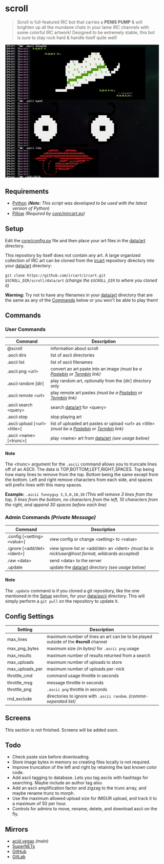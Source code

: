 # scroll
> Scroll is full-featured IRC bot that carries a **PENIS PUMP** & will brighten up all the mundane chats in your lame IRC channels with some colorful IRC artwork! Designed to be extremely stable, this bot is sure to stay rock hard & handle itself quite well!

![](screens/preview.png)

## Requirements
- [Python](https://www.python.org/downloads/) *(**Note:** This script was developed to be used with the latest version of Python)*
- [Pillow](https://pypi.org/project/Pillow/) *(Required by [core/mircart.py](scroll/core/mircart.py))*

## Setup
Edit the [core/config.py](scroll/core/config.py) file and then place your art files in the [data/art](scroll/data/art) directory.

This repository by itself does not contain any art. A large organized collection of IRC art can be cloned from the [ircart](https://github.com/ircart/ircart) repository directory into your [data/art](scroll/data/art) directory:

`git clone https://github.com/ircart/ircart.git $SCROLL_DIR/scroll/data/art` *(change the `$SCROLL_DIR` to where you cloned it)*

**Warning:** Try not to have any filenames in your [data/art](scroll/data/art) directory that are the same as any of the [Commands](#commands) below or you won't be able to play them!

## Commands
### User Commands
| Command                         | Description                                                                                                                                      |
| ------------------------------- | ------------------------------------------------------------------------------------------------------------------------------------------------ |
| @scroll                         | information about scroll                                                                                                                         |
| .ascii dirs                     | list of ascii directories                                                                                                                        |
| .ascii list                     | list of ascii filenames                                                                                                                          |
| .ascii png \<url>               | convert an art paste into an image *(must be a [Pastebin](https://pastebin.com/) or [Termbin](https://termbin.com/) link)*                       |
| .ascii random [dir]             | play random art, optionally from the [dir] directory only                                                                                        |
| .ascii remote \<url>            | play remote art pastes *(must be a [Pastebin](https://pastebin.com/) or [Termbin](https://termbin.com/) link)*                                   |
| .ascii search \<query>          | search [data/art](scroll/data/art) for \<query>                                                                                                  |
| .ascii stop                     | stop playing art                                                                                                                                 |
| .ascii upload [\<url> \<title>] | list of uploaded art pastes or upload \<url> as \<title> *(must be a [Pastebin](https://pastebin.com/) or [Termbin](https://termbin.com/) link)* |
| .ascii \<name> [\<trunc>]       | play \<name> art from [data/art](scroll/data/art) *(see usage below)*                                                                            |

#### Note
The \<trunc> argument for the `.ascii` command allows you to truncate lines off of an ASCII. The data is TOP,BOTTOM,LEFT,RIGHT,SPACES. Top being how many lines to remove from the top. Bottom being the same except from the bottom. Left and right remove characters from each side, and spaces will prefix lines with this many spaces.

**Example:** `.ascii funnyguy 3,5,0,10,30` *(This will remove 3 lines from the top, 5 lines from the bottom, no characters from the left, 10 characters from the right, and append 30 spaces before each line)*

### Admin Commands *(Private Message)*
| Command                       | Description                                                                                         |
| ----------------------------- | --------------------------------------------------------------------------------------------------- |
| .config [\<setting> \<value>] | view config or change \<setting> to \<value>                                                        |
| .ignore [\<add/del> \<ident>] | view ignore list or \<add/del> an \<ident> *(must be in nick!user@host format, wildcards accepted)* |
| .raw \<data>                  | send \<data> to the server                                                                          |
| .update                       | update the [data/art](scroll/data/art) directory *(see usage below)*                                |

#### Note
The `.update` command is if you cloned a git repository, like the one mentioned in the [Setup](#setup) section, for your [data/ascii](scroll/data/ascii) directory. This will simply perform a `git pull` on the repository to update it.

## Config Settings
| Setting         | Description                                                                           |
| --------------- | ------------------------------------------------------------------------------------- |
| max_lines       | maximum number of lines an art can be to be played outside of the **#scroll** channel |
| max_png_bytes   | maximum size *(in bytes)* for `.ascii png` usage                                      |
| max_results     | maximum number of results returned from a search                                      |
| max_uploads     | maximum number of uploads to store                                                    |
| max_uploads_per | maximum number of uploads per-nick                                                    |
| throttle_cmd    | command usage throttle in seconds                                                     |
| throttle_msg    | message throttle in seconds                                                           |
| throttle_png    | `.ascii png` throttle in seconds                                                      |
| rnd_exclude     | directories to ignore with `.ascii random`. *(comma-seperated list)*                  |

## Screens
This section is not finished. Screens will be added soon.

## Todo
* Check paste size before downloading.
* Store image bytes in memory so creating files locally is not required.
* Improve truncation of the left and right by retaining the last known color code.
* Add ascii tagging to database. Lets you tag asciis with hashtags for searching. Maybe include an author tag also.
* Add an ascii amplification factor and zigzag to the trunc array, and maybe rename trunc to morph.
* Use the maximum allowed upload size for IMGUR upload, and track it to a maximum of 50 per hour. 
* Controls for admins to move, rename, delete, and download ascii on the fly.

## Mirrors
- [acid.vegas](https://acid.vegas/scroll) *(main)*
- [SuperNETs](https://git.supernets.org/ircart/scroll)
- [GitHub](https://github.com/ircart/scroll)
- [GitLab](https://gitlab.com/ircart/scroll)